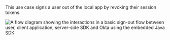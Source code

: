 This use case signs a user out of the local app by revoking their session tokens.

<div class="three-quarter">

![A flow diagram showing the interactions in a basic sign-out flow between user, client application, server-side SDK and Okta using the embedded Java SDK](/img/oie-embedded-sdk/oie-embedded-java-sign-out-flow-diagram.png)

<!--
   Source image: https://www.figma.com/file/YH5Zhzp66kGCglrXQUag2E/%F0%9F%93%8A-Updated-Diagrams-for-Dev-Docs?type=design&node-id=4343%3A25272&mode=design&t=Zl0pQHW1kqZli8ZO-1  oie-embedded-sdk/oie-embedded-java-sign-out-flow-diagram
-->

</div>
